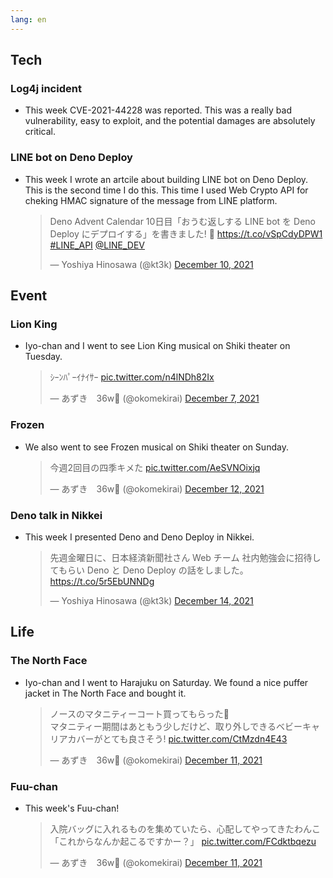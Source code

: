 ```yaml
---
lang: en
---
```


## Tech

### Log4j incident

- This week CVE-2021-44228 was reported. This was a really bad vulnerability, easy to exploit, and the potential damages are absolutely critical.

### LINE bot on Deno Deploy

- This week I wrote an artcile about building LINE bot on Deno Deploy. This is the second time I do this. This time I used Web Crypto API for cheking HMAC signature of the message from LINE platform.

  <blockquote class="twitter-tweet"><p lang="ja" dir="ltr">Deno Advent Calendar 10日目「おうむ返しする LINE bot を Deno Deploy にデプロイする」を書きました! 🦕 <a href="https://t.co/vSpCdyDPW1">https://t.co/vSpCdyDPW1</a> <a href="https://twitter.com/hashtag/LINE_API?src=hash&amp;ref_src=twsrc%5Etfw">#LINE_API</a> <a href="https://twitter.com/LINE_DEV?ref_src=twsrc%5Etfw">@LINE_DEV</a></p>&mdash; Yoshiya Hinosawa (@kt3k) <a href="https://twitter.com/kt3k/status/1469204325797085189?ref_src=twsrc%5Etfw">December 10, 2021</a></blockquote> <script async src="https://platform.twitter.com/widgets.js" charset="utf-8"></script>

## Event

### Lion King

- Iyo-chan and I went to see Lion King musical on Shiki theater on Tuesday.

  <blockquote class="twitter-tweet"><p lang="ja" dir="ltr">ｼｰﾝﾊﾟｰｲﾅｲｻｰ <a href="https://t.co/n4lNDh82Ix">pic.twitter.com/n4lNDh82Ix</a></p>&mdash; あずき　36w🦕 (@okomekirai) <a href="https://twitter.com/okomekirai/status/1468214735091167236?ref_src=twsrc%5Etfw">December 7, 2021</a></blockquote> <script async src="https://platform.twitter.com/widgets.js" charset="utf-8"></script>

### Frozen

- We also went to see Frozen musical on Shiki theater on Sunday.

  <blockquote class="twitter-tweet"><p lang="ja" dir="ltr">今週2回目の四季キメた <a href="https://t.co/AeSVNOixjq">pic.twitter.com/AeSVNOixjq</a></p>&mdash; あずき　36w🦕 (@okomekirai) <a href="https://twitter.com/okomekirai/status/1469989002074030083?ref_src=twsrc%5Etfw">December 12, 2021</a></blockquote> <script async src="https://platform.twitter.com/widgets.js" charset="utf-8"></script>

### Deno talk in Nikkei

- This week I presented Deno and Deno Deploy in Nikkei.

  <blockquote class="twitter-tweet"><p lang="ja" dir="ltr">先週金曜日に、日本経済新聞社さん Web チーム 社内勉強会に招待してもらい Deno と Deno Deploy の話をしました。 <a href="https://t.co/5r5EbUNNDg">https://t.co/5r5EbUNNDg</a></p>&mdash; Yoshiya Hinosawa (@kt3k) <a href="https://twitter.com/kt3k/status/1470682496815988739?ref_src=twsrc%5Etfw">December 14, 2021</a></blockquote> <script async src="https://platform.twitter.com/widgets.js" charset="utf-8"></script>

## Life

### The North Face

- Iyo-chan and I went to Harajuku on Saturday. We found a nice puffer jacket in The North Face and bought it.

  <blockquote class="twitter-tweet"><p lang="ja" dir="ltr">ノースのマタニティーコート買ってもらった🥳<br>マタニティー期間はあともう少しだけど、取り外しできるベビーキャリアカバーがとても良さそう! <a href="https://t.co/CtMzdn4E43">pic.twitter.com/CtMzdn4E43</a></p>&mdash; あずき　36w🦕 (@okomekirai) <a href="https://twitter.com/okomekirai/status/1469636693368389633?ref_src=twsrc%5Etfw">December 11, 2021</a></blockquote> <script async src="https://platform.twitter.com/widgets.js" charset="utf-8"></script>

### Fuu-chan

- This week's Fuu-chan!

  <blockquote class="twitter-tweet"><p lang="ja" dir="ltr">入院バッグに入れるものを集めていたら、心配してやってきたわんこ<br>「これからなんか起こるですかー？」 <a href="https://t.co/FCdktbqezu">pic.twitter.com/FCdktbqezu</a></p>&mdash; あずき　36w🦕 (@okomekirai) <a href="https://twitter.com/okomekirai/status/1469666610256695296?ref_src=twsrc%5Etfw">December 11, 2021</a></blockquote> <script async src="https://platform.twitter.com/widgets.js" charset="utf-8"></script>
